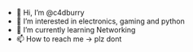 - 👋 Hi, I’m @c4dburry
- 👀 I’m interested in electronics, gaming and python
- 🌱 I’m currently learning Networking
- 📫 How to reach me -> plz dont

<!---
c4dburry/c4dburry is a ✨ special ✨ repository because its `README.md` (this file) appears on your GitHub profile.
You can click the Preview link to take a look at your changes.
--->
